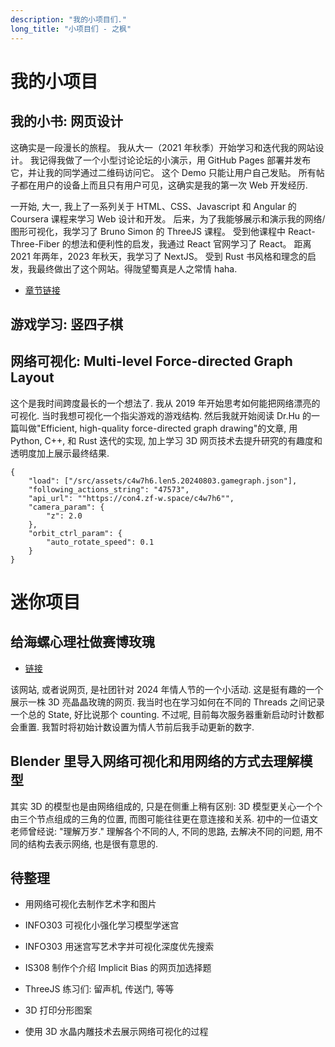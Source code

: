 ```yaml
---
description: "我的小项目们."
long_title: "小项目们 - 之枫"
---
```


# 我的小项目

## 我的小书: 网页设计

这确实是一段漫长的旅程。 我从大一（2021 年秋季）开始学习和迭代我的网站设计。 我记得我做了一个小型讨论论坛的小演示，用 GitHub Pages 部署并发布它，并让我的同学通过二维码访问它。 这个 Demo 只能让用户自己发贴。 所有帖子都在用户的设备上而且只有用户可见，这确实是我的第一次 Web 开发经历.

一开始, 大一, 我上了一系列关于 HTML、CSS、Javascript 和 Angular 的 Coursera 课程来学习 Web 设计和开发。 后来，为了我能够展示和演示我的网络/图形可视化，我学习了 Bruno Simon 的 ThreeJS 课程。 受到他课程中 React-Three-Fiber 的想法和便利性的启发，我通过 React 官网学习了 React。 距离 2021 年两年，2023 年秋天，我学习了 NextJS。 受到 Rust 书风格和理念的启发，我最终做出了这个网站。得陇望蜀真是人之常情 haha.

- [章节链接](/projects/mdbook/)

## 游戏学习: 竖四子棋

## 网络可视化: Multi-level Force-directed Graph Layout

这个是我时间跨度最长的一个想法了. 我从 2019 年开始思考如何能把网络漂亮的可视化. 当时我想可视化一个指尖游戏的游戏结构. 然后我就开始阅读 Dr.Hu 的一篇叫做"Efficient, high-quality force-directed graph drawing"的文章, 用 Python, C++, 和 Rust 迭代的实现, 加上学习 3D 网页技术去提升研究的有趣度和透明度加上展示最终结果.

```json#con4_graph
{
    "load": ["/src/assets/c4w7h6.len5.20240803.gamegraph.json"],
    "following_actions_string": "47573",
    "api_url": ""https://con4.zf-w.space/c4w7h6"",
    "camera_param": {
        "z": 2.0
    },
    "orbit_ctrl_param": {
        "auto_rotate_speed": 0.1
    }
}
```

# 迷你项目

## 给海螺心理社做赛博玫瑰

- [链接](https://uiuc.hailuoxinli.com/)

该网站, 或者说网页, 是社团针对 2024 年情人节的一个小活动. 这是挺有趣的一个展示一株 3D 亮晶晶玫瑰的网页. 我当时也在学习如何在不同的 Threads 之间记录一个总的 State, 好比说那个 counting. 不过呢, 目前每次服务器重新启动时计数都会重置. 我暂时将初始计数设置为情人节前后我手动更新的数字.

## Blender 里导入网络可视化和用网络的方式去理解模型

其实 3D 的模型也是由网络组成的, 只是在侧重上稍有区别: 3D 模型更关心一个个由三个节点组成的三角的位置, 而图可能往往更在意连接和关系. 初中的一位语文老师曾经说: "理解万岁." 理解各个不同的人, 不同的思路, 去解决不同的问题, 用不同的结构去表示网络, 也是很有意思的.

## 待整理

- 用网络可视化去制作艺术字和图片

- INFO303 可视化小强化学习模型学迷宫

- INFO303 用迷宫写艺术字并可视化深度优先搜索

- IS308 制作个介绍 Implicit Bias 的网页加选择题

- ThreeJS 练习们: 留声机, 传送门, 等等

- 3D 打印分形图案

- 使用 3D 水晶内雕技术去展示网络可视化的过程
